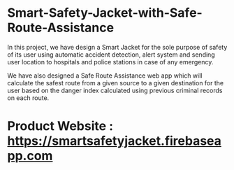 # Smart-Safety-Jacket-with-Safe-Route-Assistance

In this project, we have design a Smart Jacket for the sole purpose of safety of its user using automatic accident detection, alert system and sending user location to hospitals and police stations in case of any emergency. 

We have also designed a Safe Route Assistance web app which will calculate the safest route from a given source to a given destination for the user based on the danger index calculated using previous criminal records on each route.

# Product Website : https://smartsafetyjacket.firebaseapp.com
